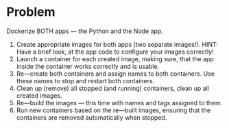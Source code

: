 # Problem

Dockerize BOTH apps — the Python and the Node app.

1) Create appropriate images for both apps (two separate images!). HINT: Have a brief look, at the app code to configure your images correctly!
2) Launch a container for each created image, making sure, that the app inside the container works correctly and is usable.
3) Re—create both containers and assign names to both containers. Use these names to stop and restart both containers. 
4) Clean up (remove) all stopped (and running) containers, clean up all created images.
5) Re—build the images — this time with names and tags assigned to them.
6) Run new containers based on the re—built images, ensuring that the containers are removed automatically when stopped. 
